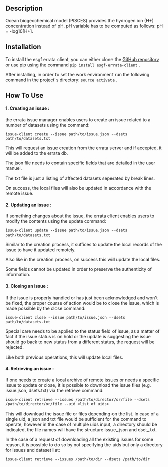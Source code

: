 ## Description

Ocean biogeochemical model (PISCES) provides the hydrogen ion (H+) concentration instead of pH. pH variable has to be computed as follows: pH = -log10[H+].

## Installation

To install the esgf errata client, you can either clone the [GitHub repository](http://github.com) or use pip using the command `pip install esgf-errata-client` .

After installing, in order to set the work environment run the following command in the project's directory:
`source activate` .

## How To Use
#### 1. Creating an issue : 
the errata issue manager enables users to create an issue related to a number of datasets using the command: 

`issue-client create --issue path/to/issue.json --dsets path/to/datasets.txt` 

This will request an issue creation from the errata server and if accepted, it will be added to the errata db.

The json file needs to contain specific fields that are detailed in the user manuel.

The txt file is just a listing of affected datasets seperated by break lines.

On success, the local files will also be updated in accordance with the remote issue.
#### 2. Updating an issue : 
If something changes about the issue, the errata client enables users to modify the contents using the update command: 

`issue-client update --issue path/to/issue.json --dsets path/to/datasets.txt` 

Similar to the creation process, it suffices to update the local records of the issue to have it updated remotely. 

Also like in the creation process, on success this will update the local files.

Some fields cannot be updated in order to preserve the authenticity of information. 
#### 3. Closing an issue : 
If the issue is properly handled or has just been acknowledged and won't be fixed, the proper course of action would be to close the issue, which is made possible by the close command:

`issue-client close --issue path/to/issue.json --dsets path/to/datasets.txt` 

Special care needs to be applied to the status field of issue, as a matter of fact if the issue status is on hold or the update is suggesting the issue should go back to new status from a different status, the request will be rejected. 

Like both previous operations, this will update local files.

#### 4. Retrieving an issue : 
If one needs to create a local archive of remote issues or needs a specific issue to update or close, it is possible to download the issue files (e.g. issue.json, dsets.txt) via the retrieve command: 

`issue-client retrieve --issues /path/to/director/or/file --dsets  /path/to/director/or/file --uid <list of uids>` 

This will download the issue file or files depending on the list. In case of a single uid, a json and txt file would be sufficient for the command to operate, however in the case of multiple uids input, a directory should be indicated, the file names will have the structure issue_<uid>.json and dset_<uid>.txt. 

In the case of a request of downloading all the existing issues for some reason, it is possible to do so by not specifying the uids but only a directory for issues and dataset list: 

`issue-client retrieve --issues /path/to/dir --dsets /path/to/dir` 